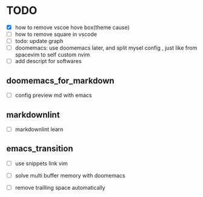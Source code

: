 # TODO

- [x] how to remove vscoe hove box(theme cause)
- [ ] how to remove square in vscode
- [ ] todo: update graph
- [ ] doomemacs: use doomemacs later, and split mysel config
  , just like from spacevim to self custom nvim
- [ ] add descript for softwares

## doomemacs_for_markdown

- [ ] config preview md with emacs

## markdownlint

- [ ] markdownlint learn

## emacs_transition

- [ ] use snippets link vim
- [ ] solve multi buffer memory with doomemacs
- [ ] remove trailling space automatically

